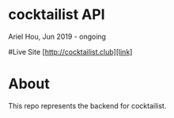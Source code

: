 # cocktailist API
Ariel Hou, Jun 2019 - ongoing

#Live Site
[http://cocktailist.club][link]

[link]: http://cocktailist.club

# About
This repo represents the backend for cocktailist.